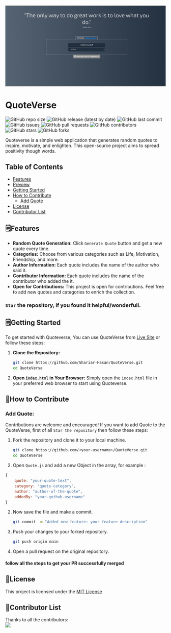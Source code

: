 <div align="center">

![Screenshot](./assets/images/image.png)

</div>

# QuoteVerse

![GitHub repo size](https://img.shields.io/github/repo-size/Shariar-Hasan/QuoteVerse)
![GitHub release (latest by date)](https://img.shields.io/github/v/release/Shariar-Hasan/QuoteVerse)
![GitHub last commit](https://img.shields.io/github/last-commit/Shariar-Hasan/QuoteVerse)
![GitHub issues](https://img.shields.io/github/issues/Shariar-Hasan/QuoteVerse)
![GitHub pull requests](https://img.shields.io/github/issues-pr/Shariar-Hasan/QuoteVerse)
![GitHub contributors](https://img.shields.io/github/contributors/Shariar-Hasan/QuoteVerse)
![GitHub stars](https://img.shields.io/github/stars/Shariar-Hasan/QuoteVerse?style=social)
![GitHub forks](https://img.shields.io/github/forks/Shariar-Hasan/QuoteVerse?style=social)

Quoteverse is a simple web application that generates random quotes to inspire, motivate, and enlighten. This open-source project aims to spread positivity though words.

## Table of Contents

- [Features](#features)
- [Preview](#preview)
- [Getting Started](#getting-started)
- [How to Contribute](#how-to-contribute)
  - [Add Quote](#add-quote)
- [License](#license)
- [Contributor List](#contributor-list)

## 🗒️Features

- **Random Quote Generation:** Click `Generate Quote` button and get a new quote every time.
- **Categories:** Choose from various categories such as Life, Motivation, Friendship, and more.
- **Author Information:** Each quote includes the name of the author who said it.
- **Contributor Information:** Each quote includes the name of the contributor who added the it.
- **Open for Contributions:** This project is open for contributions. Feel free to add new quotes and categories to enrich the collection.

### `Star` the repository, if you found it helpful/wonderfull.

## 🗒️Getting Started

To get started with Quoteverse, You can use QuoteVerse from [Live Site](https://shariar-hasan.github.io/QuoteVerse/) or follow these steps:

1. **Clone the Repository:**

   ```sh
   git clone https://github.com/Shariar-Hasan/QuoteVerse.git
   cd QuoteVerse
   ```

2. **Open `index.html` in Your Browser:**
   Simply open the `index.html` file in your preferred web browser to start using Quoteverse.

## 🧩How to Contribute

### Add Quote:

Contributions are welcome and encouraged! If you want to add Quote to the QuoteVerse, first of all `Star the repository` then follow these steps:

1. Fork the repository and clone it to your local machine.

   ```sh
   git clone https://github.com/<your-username>/QuoteVerse.git
   cd QuoteVerse
   ```

2. Open `Quote.js` and add a new Object in the array, for example :

```javascript
{
    quote: "your-quote-text",
    category: "quote-category",
    author: "author-of-the-quote",
    addedBy: "your-guthub-username"
}
```

2. Now save the file and make a commit.

   ```sh
   git commit -m "Added new feature: your feature description"
   ```

3. Push your changes to your forked repository.

   ```sh
   git push origin main
   ```

4. Open a pull request on the original repository.

#### follow all the steps to get your PR successfully merged

## 🔑License

This project is licensed under the [MIT License](LICENSE)

## 🛂Contributor List

Thanks to all the contributors:
<br/>
<a href = "https://github.com/Shariar-Hasan/QuoteVerse/graphs/contributors">
<img src = "https://contrib.rocks/image?repo=Shariar-Hasan/QuoteVerse"/>
</a>
